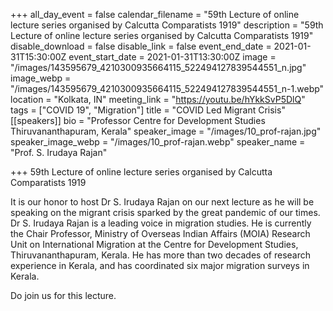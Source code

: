 +++
all_day_event = false
calendar_filename = "59th Lecture of online lecture series organised by Calcutta Comparatists 1919"
description = "59th Lecture of online lecture series organised by Calcutta Comparatists 1919"
disable_download = false
disable_link = false
event_end_date = 2021-01-31T15:30:00Z
event_start_date = 2021-01-31T13:30:00Z
image = "/images/143595679_4210300935664115_522494127839544551_n.jpg"
image_webp = "/images/143595679_4210300935664115_522494127839544551_n-1.webp"
location = "Kolkata, IN"
meeting_link = "https://youtu.be/hYkkSvP5DlQ"
tags = ["COVID 19", "Migration"]
title = "COVID Led Migrant Crisis"
[[speakers]]
bio = "Professor Centre for Development Studies Thiruvananthapuram, Kerala"
speaker_image = "/images/10_prof-rajan.jpg"
speaker_image_webp = "/images/10_prof-rajan.webp"
speaker_name = "Prof. S. Irudaya Rajan"

+++
59th Lecture of online lecture series organised by Calcutta Comparatists 1919

It is our honor to host Dr S. Irudaya Rajan on our next lecture as he will be speaking on the migrant crisis sparked by the great pandemic of our times. Dr S. Irudaya Rajan is a leading voice in migration studies. He is currently the Chair Professor, Ministry of Overseas Indian Affairs (MOIA) Research Unit on International Migration at the Centre for Development Studies, Thiruvananthapuram, Kerala. He has more than two decades of research experience in Kerala, and has coordinated six major migration surveys in Kerala.

Do join us for this lecture.